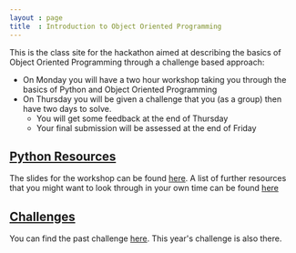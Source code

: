 ```yaml
---
layout : page
title  : Introduction to Object Oriented Programming
---
```


This is the class site for the hackathon aimed at describing the basics of Object Oriented Programming through a challenge based approach:

- On Monday you will have a two hour workshop taking you through the basics of Python and Object Oriented Programming
- On Thursday you will be given a challenge that you (as a group) then have two days to solve.
    - You will get some feedback at the end of Thursday
    - Your final submission will be assessed at the end of Friday

## [Python Resources](./OverviewOfPython)

The slides for the workshop can be found [here](./OverviewOfPython/Slides/).
A list of further resources that you might want to look through in your own time can be found [here](./OverviewOfPython/)

## [Challenges](./Challenges)

You can find the past challenge [here](./Challenges).
This year's challenge is also there.

